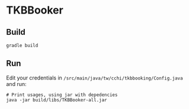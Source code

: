 # TKBBooker

## Build
```
gradle build
```

## Run
Edit your credentials in ```/src/main/java/tw/cchi/tkbbooking/Config.java``` and run:
```
# Print usages, using jar with depedencies
java -jar build/libs/TKBBooker-all.jar
```
